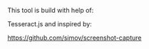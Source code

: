 This tool is build with help of:

Tesseract.js and inspired by:

https://github.com/simov/screenshot-capture
